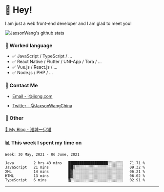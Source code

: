 # 👋 Hey!

I am just a web front-end developer and I am glad to meet you!

![JaxsonWang's github stats](https://github-readme-stats.vercel.app/api?username=JaxsonWang&&show_icons=true&&title_color=1abc9c&&icon_color=1abc9c)


### 📝 Worked language

- ✅ JavaScript / TypeScript / ...
- ✅ React Native / Flutter / UNI-App / Tora / ...
- ✅ Vue.js / React.js / ...
- ✅ Node.js / PHP / ...

### 📮 Contact Me

- [Email - i@iiong.com](mailto:i@iiong.com)

- [Twitter - @JaxsonWangChina](https://twitter.com/JaxsonWangChina)

### 🤪 Other

[📌 My Blog - 淮城一只猫](https://iiong.com)

### 📊 This week I spent my time on

<!--START_SECTION:waka-->
```text
Week: 30 May, 2021 - 06 June, 2021

Java         2 hrs 43 mins   ██████████████████░░░░░░░   71.71 % 
JavaScript   21 mins         ██▒░░░░░░░░░░░░░░░░░░░░░░   09.32 % 
XML          14 mins         █▓░░░░░░░░░░░░░░░░░░░░░░░   06.21 % 
HTML         13 mins         █▓░░░░░░░░░░░░░░░░░░░░░░░   06.02 % 
TypeScript   6 mins          ▓░░░░░░░░░░░░░░░░░░░░░░░░   02.91 % 
```
<!--END_SECTION:waka-->

---
